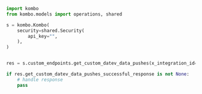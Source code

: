 <!-- Start SDK Example Usage -->


```python
import kombo
from kombo.models import operations, shared

s = kombo.Kombo(
    security=shared.Security(
        api_key="",
    ),
)


res = s.custom_endpoints.get_custom_datev_data_pushes(x_integration_id='magenta')

if res.get_custom_datev_data_pushes_successful_response is not None:
    # handle response
    pass
```
<!-- End SDK Example Usage -->